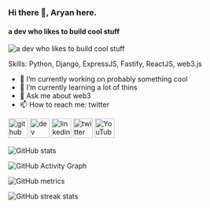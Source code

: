 ### Hi there 👋, Aryan here.
#### a dev who likes to build cool stuff
![a dev who likes to build cool stuff](https://arturssmirnovs.github.io/github-profile-readme-generator/images/banner.png)


Skills: Python, Django, ExpressJS, Fastify, ReactJS, web3.js

- 🔭 I’m currently working on probably something cool 
- 🌱 I’m currently learning a lot of thins 
- 💬 Ask me about web3 
- 📫 How to reach me: twitter 


[<img src='https://cdn.jsdelivr.net/npm/simple-icons@3.0.1/icons/github.svg' alt='github' height='40'>](https://github.com/thearyanag)  [<img src='https://cdn.jsdelivr.net/npm/simple-icons@3.0.1/icons/hashnode.svg' alt='dev' height='40'>](https://0xaryan.hashnode.dev/)  [<img src='https://cdn.jsdelivr.net/npm/simple-icons@3.0.1/icons/linkedin.svg' alt='linkedin' height='40'>](https://www.linkedin.com/in/thearyanag?_l=en_US/)  [<img src='https://cdn.jsdelivr.net/npm/simple-icons@3.0.1/icons/twitter.svg' alt='twitter' height='40'>](https://twitter.com/_0xaryan)  [<img src='https://cdn.jsdelivr.net/npm/simple-icons@3.0.1/icons/youtube.svg' alt='YouTube' height='40'>](https://www.youtube.com/channel/@thearyanag)  

![GitHub stats](https://github-readme-stats.vercel.app/api?username=thearyanag&show_icons=true)  

![GitHub Activity Graph](https://activity-graph.herokuapp.com/graph?username=thearyanag)  

![GitHub metrics](https://metrics.lecoq.io/thearyanag)  

![GitHub streak stats](https://streak-stats.demolab.com/?user=thearyanag)  

